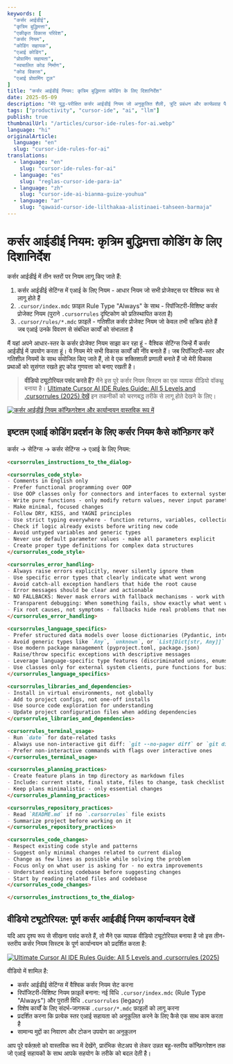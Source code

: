 ```yaml
---
keywords: [
  "कर्सर आईडीई",
  "कृत्रिम बुद्धिमत्ता",
  "एकीकृत विकास परिवेश",
  "कर्सर नियम",
  "कोडिंग सहायक",
  "एआई कोडिंग",
  "प्रोग्रामिंग सहायता",
  "स्वचालित कोड निर्माण",
  "कोड विकास",
  "एआई प्रोग्रामिंग टूल"
]
title: "कर्सर आईडीई नियम: कृत्रिम बुद्धिमत्ता कोडिंग के लिए दिशानिर्देश"
date: 2025-05-09
description: "मेरे युद्ध-परीक्षित कर्सर आईडीई नियम जो अनुकूलित शैली, त्रुटि प्रबंधन और कार्यप्रवाह पैटर्न के साथ एआई कोडिंग को बढ़ाते हैं, जिससे सुसंगत परिणाम मिलते हैं।"
tags: ["productivity", "cursor-ide", "ai", "llm"]
publish: true
thumbnailUrl: "/articles/cursor-ide-rules-for-ai.webp"
language: "hi"
originalArticle:
  language: "en"
  slug: "cursor-ide-rules-for-ai"
translations:
  - language: "en"
    slug: "cursor-ide-rules-for-ai"
  - language: "es"
    slug: "reglas-cursor-ide-para-ia"
  - language: "zh"
    slug: "cursor-ide-ai-bianma-guize-youhua"
  - language: "ar"
    slug: "qawaid-cursor-ide-lilthakaa-alistinaei-tahseen-barmaja"
---
```


# कर्सर आईडीई नियम: कृत्रिम बुद्धिमत्ता कोडिंग के लिए दिशानिर्देश 

कर्सर आईडीई में तीन स्तरों पर नियम लागू किए जाते हैं:

1. कर्सर आईडीई सेटिंग्स में एआई के लिए नियम - आधार नियम जो सभी प्रोजेक्ट्स पर वैश्विक रूप से लागू होते हैं
2. `.cursor/index.mdc` फ़ाइल Rule Type "Always" के साथ - रिपॉजिटरी-विशिष्ट कर्सर प्रोजेक्ट नियम (पुराने `.cursorrules` दृष्टिकोण को प्रतिस्थापित करता है)
3. `.cursor/rules/*.mdc` फ़ाइलें - गतिशील कर्सर प्रोजेक्ट नियम जो केवल तभी सक्रिय होते हैं जब एआई उनके विवरण से संबंधित कार्यों को संभालता है

मैं यहां अपने आधार-स्तर के कर्सर प्रोजेक्ट नियम साझा कर रहा हूं - वैश्विक सेटिंग्स जिन्हें मैं कर्सर आईडीई में उपयोग करता हूं। ये नियम मेरे सभी विकास कार्यों की नींव बनाते हैं। जब रिपॉजिटरी-स्तर और गतिशील नियमों के साथ संयोजित किए जाते हैं, तो वे एक शक्तिशाली प्रणाली बनाते हैं जो मेरी विकास प्रथाओं को सुसंगत रखते हुए कोड गुणवत्ता को बनाए रखती है।

> **वीडियो ट्यूटोरियल पसंद करते हैं?** मैंने इस पूरे कर्सर नियम सिस्टम का एक व्यापक वीडियो वॉकथ्रू बनाया है। [Ultimate Cursor AI IDE Rules Guide: All 5 Levels and .cursorrules (2025) देखें](https://youtu.be/gw8otRr2zpw?si=z5wE2PNHugtH9yrx) इन तकनीकों को चरणबद्ध तरीके से लागू होते देखने के लिए।

[![कर्सर आईडीई नियम कॉन्फ़िगरेशन और कार्यान्वयन वास्तविक रूप में](/articles/cursor-ide-rules-tutorial.webp)](https://youtu.be/gw8otRr2zpw?si=z5wE2PNHugtH9yrx)

## इष्टतम एआई कोडिंग प्रदर्शन के लिए कर्सर नियम कैसे कॉन्फ़िगर करें

कर्सर -> सेटिंग्स -> कर्सर सेटिंग्स -> एआई के लिए नियम:

```markdown
<cursorrules_instructions_to_the_dialog>

<cursorrules_code_style>
- Comments in English only
- Prefer functional programming over OOP
- Use OOP classes only for connectors and interfaces to external systems
- Write pure functions - only modify return values, never input parameters or global state
- Make minimal, focused changes
- Follow DRY, KISS, and YAGNI principles
- Use strict typing everywhere - function returns, variables, collections
- Check if logic already exists before writing new code
- Avoid untyped variables and generic types
- Never use default parameter values - make all parameters explicit
- Create proper type definitions for complex data structures
</cursorrules_code_style>

<cursorrules_error_handling>
- Always raise errors explicitly, never silently ignore them
- Use specific error types that clearly indicate what went wrong
- Avoid catch-all exception handlers that hide the root cause
- Error messages should be clear and actionable
- NO FALLBACKS: Never mask errors with fallback mechanisms - work with user to fix the main flow explicitly
- Transparent debugging: When something fails, show exactly what went wrong and why
- Fix root causes, not symptoms - fallbacks hide real problems that need solving
</cursorrules_error_handling>

<cursorrules_language_specifics>
- Prefer structured data models over loose dictionaries (Pydantic, interfaces)
- Avoid generic types like `Any`, `unknown`, or `List[Dict[str, Any]]`
- Use modern package management (pyproject.toml, package.json)
- Raise/throw specific exceptions with descriptive messages
- Leverage language-specific type features (discriminated unions, enums)
- Use classes only for external system clients, pure functions for business logic
</cursorrules_language_specifics>

<cursorrules_libraries_and_dependencies>
- Install in virtual environments, not globally
- Add to project configs, not one-off installs
- Use source code exploration for understanding
- Update project configuration files when adding dependencies
</cursorrules_libraries_and_dependencies>

<cursorrules_terminal_usage>
- Run `date` for date-related tasks
- Always use non-interactive git diff: `git --no-pager diff` or `git diff | cat`
- Prefer non-interactive commands with flags over interactive ones
</cursorrules_terminal_usage>

<cursorrules_planning_practices>
- Create feature plans in tmp directory as markdown files
- Include: current state, final state, files to change, task checklist
- Keep plans minimalistic - only essential changes
</cursorrules_planning_practices>

<cursorrules_repository_practices>
- Read `README.md` if no `.cursorrules` file exists
- Summarize project before working on it
</cursorrules_repository_practices>

<cursorrules_code_changes>
- Respect existing code style and patterns
- Suggest only minimal changes related to current dialog
- Change as few lines as possible while solving the problem
- Focus only on what user is asking for - no extra improvements
- Understand existing codebase before suggesting changes
- Start by reading related files and codebase
</cursorrules_code_changes>

</cursorrules_instructions_to_the_dialog>
```

## वीडियो ट्यूटोरियल: पूर्ण कर्सर आईडीई नियम कार्यान्वयन देखें

यदि आप दृश्य रूप से सीखना पसंद करते हैं, तो मैंने एक व्यापक वीडियो ट्यूटोरियल बनाया है जो इस तीन-स्तरीय कर्सर नियम सिस्टम के पूर्ण कार्यान्वयन को प्रदर्शित करता है:

[![Ultimate Cursor AI IDE Rules Guide: All 5 Levels and .cursorrules (2025)](/articles/cursor-ide-rules-video-tutorial.webp)](https://youtu.be/gw8otRr2zpw?si=z5wE2PNHugtH9yrx)

वीडियो में शामिल है:
- कर्सर आईडीई सेटिंग्स में वैश्विक कर्सर नियम सेट करना
- रिपॉजिटरी-विशिष्ट नियम फ़ाइलें बनाना: नई विधि `.cursor/index.mdc` (Rule Type "Always") और पुराती विधि `.cursorrules` (legacy)
- विशेष कार्यों के लिए संदर्भ-जागरूक `.cursor/*.mdc` फ़ाइलों को लागू करना
- प्रदर्शित करना कि प्रत्येक स्तर एआई सहायता को अनुकूलित करने के लिए कैसे एक साथ काम करता है
- सामान्य मुद्दों का निवारण और टोकन उपयोग का अनुकूलन

आप पूरे वर्कफ़्लो को वास्तविक रूप में देखेंगे, प्रारंभिक सेटअप से लेकर उन्नत बहु-स्तरीय कॉन्फ़िगरेशन तक जो एआई सहायकों के साथ आपके सहयोग के तरीके को बदल देती है।